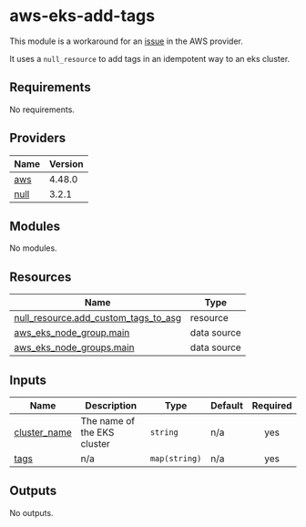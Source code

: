 # aws-eks-add-tags

This module is a workaround for an [issue](https://github.com/terraform-aws-modules/terraform-aws-eks/issues/860) in the AWS provider.

It uses a `null_resource` to add tags in an idempotent way to an eks cluster.

<!-- BEGINNING OF PRE-COMMIT-TERRAFORM DOCS HOOK -->
## Requirements

No requirements.

## Providers

| Name | Version |
|------|---------|
| <a name="provider_aws"></a> [aws](#provider\_aws) | 4.48.0 |
| <a name="provider_null"></a> [null](#provider\_null) | 3.2.1 |

## Modules

No modules.

## Resources

| Name | Type |
|------|------|
| [null_resource.add_custom_tags_to_asg](https://registry.terraform.io/providers/hashicorp/null/latest/docs/resources/resource) | resource |
| [aws_eks_node_group.main](https://registry.terraform.io/providers/hashicorp/aws/latest/docs/data-sources/eks_node_group) | data source |
| [aws_eks_node_groups.main](https://registry.terraform.io/providers/hashicorp/aws/latest/docs/data-sources/eks_node_groups) | data source |

## Inputs

| Name | Description | Type | Default | Required |
|------|-------------|------|---------|:--------:|
| <a name="input_cluster_name"></a> [cluster\_name](#input\_cluster\_name) | The name of the EKS cluster | `string` | n/a | yes |
| <a name="input_tags"></a> [tags](#input\_tags) | n/a | `map(string)` | n/a | yes |

## Outputs

No outputs.
<!-- END OF PRE-COMMIT-TERRAFORM DOCS HOOK -->
